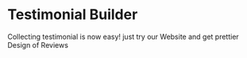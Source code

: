 # Testimonial Builder
Collecting testimonial is now easy! just try our Website and get prettier Design of Reviews

